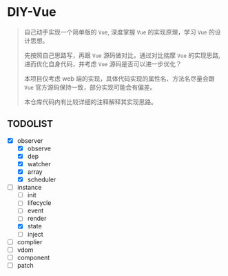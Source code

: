 # DIY-Vue

> 自己动手实现一个简单版的 `Vue`, 深度掌握 `Vue` 的实现原理，学习 `Vue` 的设计思想。
>
> 先按照自己思路写，再跟 `Vue` 源码做对比，通过对比揣摩 `Vue` 的实现思路, 进而优化自身代码，并考虑 `Vue` 源码是否可以进一步优化？
>
> 本项目仅考虑 web 端的实现，具体代码实现的属性名、方法名尽量会跟 `Vue` 官方源码保持一致，部分实现可能会有偏差。
>
> 本仓库代码内有比较详细的注释解释其实现思路。

## TODOLIST

- [x] observer
  - [x] observe
  - [x] dep
  - [x] watcher
  - [x] array
  - [x] scheduler
- [ ] instance
  - [ ] init
  - [ ] lifecycle
  - [ ] event
  - [ ] render
  - [x] state
  - [ ] inject
- [ ] complier
- [ ] vdom
- [ ] component
- [ ] patch
